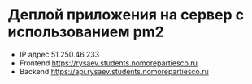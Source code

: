 # Деплой приложения на сервер с использованием pm2

- IP адрес 51.250.46.233
- Frontend https://rysaev.students.nomorepartiesco.ru
- Backend https://api.rysaev.students.nomorepartiesco.ru
